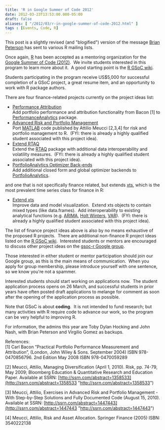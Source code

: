 ```yaml
---
title: 'R in Google Summer of Code 2012'
date: 2012-03-23T13:53:00.000-05:00
draft: false
aliases: [ "/2012/03/r-in-google-summer-of-code-2012.html" ]
tags : [Events, Code, R]
---
```


This post is a slightly revised (and "blogified") version of the message [Brian Peterson](http://braverock.com/brian/resume.html) has sent to various R mailing lists.  
  
Once again, [R](http://www.r-project.org/) has been accepted as a mentoring organization for the [Google Summer of Code (2012)](http://google-melange.appspot.com/gsoc/homepage/google/gsoc2012).  We invite students interested in this program to learn more about it.  A good starting point is the [R GSoC wiki](http://rwiki.sciviews.org/doku.php?id=developers:projects:gsoc2012).  
  
Students participating in the program receive US$5,000 for successful completion of a GSoC project, a great resume item, and an opportunity to work with R package authors.  
  
There are four finance-related projects currently on the project ideas list:  

*   [Performance Attribution](http://rwiki.sciviews.org/doku.php?id=developers:projects:gsoc2012:performanceanalytics)  
    Add portfolio performance and attribution functionality from Bacon \[1\] to [PerformanceAnalytics](http://cran.r-project.org/web/packages/PerformanceAnalytics/) package.
*   [Advanced Risk and Portfolio Management](http://rwiki.sciviews.org/doku.php?id=developers:projects:gsoc2012:meucci)  
    Port [MATLAB](http://www.mathworks.com/products/matlab/) code published by Attilio Meucci \[2,3,4\] for risk and portfolio management to R.  (FYI: there is already a highly qualified student associated with this project idea).
*   [Extend RTAQ](http://rwiki.sciviews.org/doku.php?id=developers:projects:gsoc2012:rtaq)  
    Extend the [RTAQ](http://cran.r-project.org/web/packages/RTAQ/) package with additional data interoperability and volatility measures.  (FYI: there is already a highly qualified student associated with this project idea).
*   [PortfolioAnalytics Optimizer Back-ends](http://rwiki.sciviews.org/doku.php?id=developers:projects:gsoc2012:portfolioanalytics)  
    Add additional closed form and global optimizer backends to [PortfolioAnalytics](https://r-forge.r-project.org/R/?group_id=579).

and one that is not specifically finance related, but extends [xts](http://cran.r-project.org/web/packages/xts/), which is the most prevalent time series class for finance in R:  

*   [Extend xts](http://rwiki.sciviews.org/doku.php?id=developers:projects:gsoc2012:xts)  
    Improve data and model visualization.  Extend xts objects to contain mixed types (like data.frames).  Add interoperability to existing analytical functions (e.g. [ARIMA](http://en.wikipedia.org/wiki/Autoregressive_integrated_moving_average), [Holt Winters](http://en.wikipedia.org/wiki/Holt-Winters#Double_exponential_smoothing), [VAR](http://en.wikipedia.org/wiki/Vector_autoregression)).  (FYI: there is already a highly qualified student associated with this project idea).

The list of finance project ideas above is also by no means exhaustive of the proposed R projects.  There are additional non-finance R project ideas listed on the [R GSoC wiki](http://rwiki.sciviews.org/doku.php?id=developers:projects:gsoc2012).  Interested students or mentors are encouraged to discuss other project ideas on the [gsoc-r Google group](http://groups.google.com/group/gsoc-r?pli=1).  
  
Those interested in either student or mentor participation should join our Google group, as this is the main means of communication.  When you apply for group membership, please introduce yourself with one sentence, so we know you're not a spammer.  
  
Interested students should start working on applications now.  The student application process opens on 26 March, and successful students in prior years have often posted draft applications to melange for comment as soon after the opening of the application process as possible.  
  
Note that GSoC is about **coding**.  It is not intended to fund research; but many activities with R require code to advance our work, so the program can be very helpful to improving R.  
  
For information, the admins this year are Toby Dylan Hocking and John Nash, with Brian Peterson and Virgilio Gomez as backups.  
  
References:  
\[1\] Carl Bacon “Practical Portfolio Performance Measurement and Attribution”, (London, John Wiley & Sons. September 2004) ISBN 978-0470856796. 2nd Edition May 2008 ISBN 978-0470059289  
  
\[2\] Meucci, Attilio, Managing Diversification (April 1, 2010). Risk, pp. 74-79, May 2009; Bloomberg Education & Quantitative Research and Education Paper. Available at SSRN: [http://ssrn.com/abstract=1358533](http://ssrn.com/abstract=1358533 "http://ssrn.com/abstract=1358533")  
  
\[3\] Meucci, Attilio, Exercises in Advanced Risk and Portfolio Management - With Step-by-Step Solutions and Fully Documented Code (August 15, 2010). Available at SSRN: [http://ssrn.com/abstract=1447443](http://ssrn.com/abstract=1447443 "http://ssrn.com/abstract=1447443")  
  
\[4\] Meucci, Attilio, Risk and Asset Allocation. Springer Finance (2005) ISBN: 3540222138